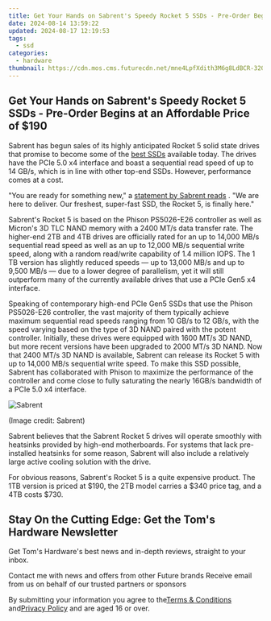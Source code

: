 ```yaml
---
title: Get Your Hands on Sabrent's Speedy Rocket 5 SSDs - Pre-Order Begins at an Affordable Price of $190!
date: 2024-08-14 13:59:22
updated: 2024-08-17 12:19:53
tags:
  - ssd
categories:
  - hardware
thumbnail: https://cdn.mos.cms.futurecdn.net/mne4LpfXdith3M6g8LdBCR-320-80.jpg
---
```


## Get Your Hands on Sabrent's Speedy Rocket 5 SSDs - Pre-Order Begins at an Affordable Price of $190

Sabrent has begun sales of its highly anticipated Rocket 5 solid state drives that promise to become some of the [best SSDs](https://tools.techidaily.com) available today. The drives have the PCIe 5.0 x4 interface and boast a sequential read speed of up to 14 GB/s, which is in line with other top-end SSDs. However, performance comes at a cost.

 "You are ready for something new," a [statement by Sabrent reads](https://sabrent.com/products/rocket-5-ssd) . "We are here to deliver. Our freshest, super-fast SSD, the Rocket 5, is finally here."

 Sabrent's Rocket 5 is based on the Phison PS5026-E26 controller as well as Micron's 3D TLC NAND memory with a 2400 MT/s data transfer rate. The higher-end 2TB and 4TB drives are officially rated for an up to 14,000 MB/s sequential read speed as well as an up to 12,000 MB/s sequential write speed, along with a random read/write capability of 1.4 million IOPS. The 1 TB version has slightly reduced speeds — up to 13,000 MB/s and up to 9,500 MB/s — due to a lower degree of parallelism, yet it will still outperform many of the currently available drives that use a PCIe Gen5 x4 interface.

 Speaking of contemporary high-end PCIe Gen5 SSDs that use the Phison PS5026-E26 controller, the vast majority of them typically achieve maximum sequential read speeds ranging from 10 GB/s to 12 GB/s, with the speed varying based on the type of 3D NAND paired with the potent controller. Initially, these drives were equipped with 1600 MT/s 3D NAND, but more recent versions have been upgraded to 2000 MT/s 3D NAND. Now that 2400 MT/s 3D NAND is available, Sabrent can release its Rocket 5 with up to 14,000 MB/s sequential write speed. To make this SSD possible, Sabrent has collaborated with Phison to maximize the performance of the controller and come close to fully saturating the nearly 16GB/s bandwidth of a PCIe 5.0 x4 interface.

![Sabrent](https://cdn.mos.cms.futurecdn.net/S2Akw8cG4syzQd58zsRjoM-320-80.jpg)

 (Image credit: Sabrent)

 Sabrent believes that the Sabrent Rocket 5 drives will operate smoothly with heatsinks provided by high-end motherboards. For systems that lack pre-installed heatsinks for some reason, Sabrent will also include a relatively large active cooling solution with the drive.

 For obvious reasons, Sabrent's Rocket 5 is a quite expensive product. The 1TB version is priced at $190, the 2TB model carries a $340 price tag, and a 4TB costs $730.

## Stay On the Cutting Edge: Get the Tom's Hardware Newsletter

 Get Tom's Hardware's best news and in-depth reviews, straight to your inbox.

 Contact me with news and offers from other Future brands  Receive email from us on behalf of our trusted partners or sponsors

 By submitting your information you agree to the[Terms & Conditions](https://futureplc.com/terms-conditions/) and[Privacy Policy](https://futureplc.com/privacy-policy/) and are aged 16 or over.

<ins class="adsbygoogle"
     style="display:block"
     data-ad-format="autorelaxed"
     data-ad-client="ca-pub-7571918770474297"
     data-ad-slot="1223367746"></ins>



<ins class="adsbygoogle"
     style="display:block"
     data-ad-client="ca-pub-7571918770474297"
     data-ad-slot="8358498916"
     data-ad-format="auto"
     data-full-width-responsive="true"></ins>
